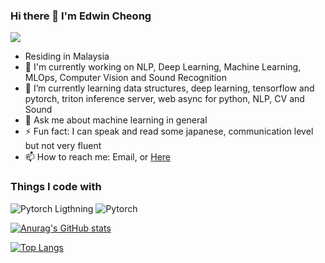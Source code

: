 ### Hi there 👋 I'm Edwin Cheong 
![](https://komarev.com/ghpvc/?username=edwin-19&color=green)
- Residing in Malaysia
- 🔭 I'm currently working on NLP, Deep Learning, Machine Learning, MLOps, Computer Vision and Sound Recognition
- 🌱 I’m currently learning data structures, deep learning, tensorflow and pytorch, triton inference server, web async for python, NLP, CV and Sound
- 💬 Ask me about machine learning in general
- ⚡ Fun fact: I can speak and read some japanese, communication level but not very fluent
- 📫 How to reach me: Email, or [Here](https://github.com/edwin-19/edwin-19/issues)

### Things I code with
![Pytorch Ligthning](https://img.shields.io/badge/PyTorch%20Lightning-792DE4?style=for-the-badge&logo=pytorch-lightning&logoColor=white)
![Pytorch](https://img.shields.io/badge/Python-FFD43B?style=for-the-badge&logo=python&logoColor=blue)

[![Anurag's GitHub stats](https://github-readme-stats.vercel.app/api?username=edwin-19)](https://github.com/anuraghazra/github-readme-stats)

[![Top Langs](https://github-readme-stats.vercel.app/api/top-langs/?username=edwin-19&layout=compact)](https://github.com/anuraghazra/github-readme-stats)

<!--
**edwin-19/edwin-19** is a ✨ _special_ ✨ repository because its `README.md` (this file) appears on your GitHub profile.

Here are some ideas to get you started:
- 👯 I’m looking to collaborate on ...
- 🤔 I’m looking for help with ...
- 😄 Pronouns: ...

-->
